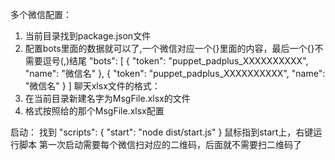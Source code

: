 多个微信配置： 
  1. 当前目录找到package.json文件
  2. 配置bots里面的数据就可以了,一个微信对应一个{}里面的内容，最后一个{}不需要逗号(,)结尾
      "bots": [
        {
          "token": "puppet_padplus_XXXXXXXXXX",
          "name": "微信名"
        },
        {
          "token": "puppet_padplus_XXXXXXXXXX",
          "name": "微信名"
        }
      ]
聊天xlsx文件的格式：
  1. 在当前目录新建名字为MsgFile.xlsx的文件
  2. 格式按照给的那个MsgFile.xlsx配置

启动：
  找到
  "scripts": {
    "start": "node dist/start.js"
  }
  鼠标指到start上，右键运行脚本
  第一次启动需要每个微信扫对应的二维码，后面就不需要扫二维码了